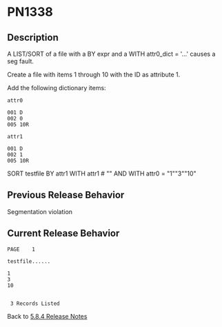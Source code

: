 # PN1338

<PageHeader />

## Description

A LIST/SORT of a file with a BY expr and a WITH attr0_dict = '...' causes a seg fault.

Create a file with items 1 through 10 with the ID as attribute 1.

Add the following dictionary items:

```
attr0

001 D
002 0
005 10R

attr1

001 D
002 1
005 10R
```

SORT testfile BY attr1 WITH attr1 # "" AND WITH attr0 = "1""3""10"

## Previous Release Behavior

Segmentation violation

## Current Release Behavior

```
PAGE    1

testfile......

1
3
10


 3 Records Listed
```

Back to [5.8.4 Release Notes](./../README.md)

<PageFooter />
